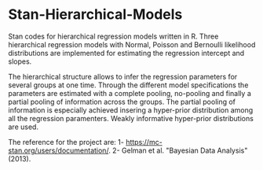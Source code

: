 # Stan-Hierarchical-Models
Stan codes for hierarchical regression models written in R.
Three hierarchical regression models with Normal, Poisson and Bernoulli likelihood distributions are implemented for estimating the regression intercept and slopes. 

The hierarchical structure allows to infer the regression parameters for several groups at one time.
Through the different model specifications the parameters are estimated with a complete pooling, no-pooling and finally a partial pooling of information across the groups. The partial pooling of information is especially achieved insering a hyper-prior distribution among all the regression paramenters. 
Weakly informative hyper-prior distributions are used.

The reference for the project are:
1- https://mc-stan.org/users/documentation/.
2- Gelman et al. "Bayesian Data Analysis"(2013).
